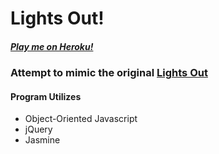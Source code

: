 # Lights Out!
##### [Play me on Heroku!](lights-out1.herokuapp.com)
### Attempt to mimic the original [Lights Out](http://bit.ly/1Eouoq)

#### Program Utilizes
* Object-Oriented Javascript
* jQuery
* Jasmine
